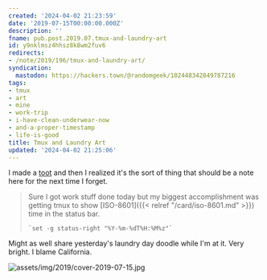 ```yaml
---
created: '2024-04-02 21:23:59'
date: '2019-07-15T00:00:00.000Z'
description: ''
fname: pub.post.2019.07.tmux-and-laundry-art
id: y9nklmsz4hhsz8k8wm2fuv6
redirects:
- /note/2019/196/tmux-and-laundry-art/
syndication:
  mastodon: https://hackers.town/@randomgeek/102448342849787216
tags:
- tmux
- art
- mine
- work-trip
- i-have-clean-underwear-now
- and-a-proper-timestamp
- life-is-good
title: Tmux and Laundry Art
updated: '2024-04-02 21:25:06'
---
```


I made a [toot](https://hackers.town/@randomgeek/102448275832514625) and then I realized it's the sort of thing that should be a note here for the next time I forget.

> Sure I got work stuff done today but my biggest accomplishment was getting tmux to show [ISO-8601]({{< relref "/card/iso-8601.md" >}}) time in the status bar.
>
>     `set -g status-right "%Y-%m-%dT%H:%M%z"`

Might as well share yesterday's laundry day doodle while I'm at it. Very bright. I blame California.

![assets/img/2019/cover-2019-07-15.jpg](assets/img/2019/cover-2019-07-15.jpg "I drew this while doing laundry Sunday")